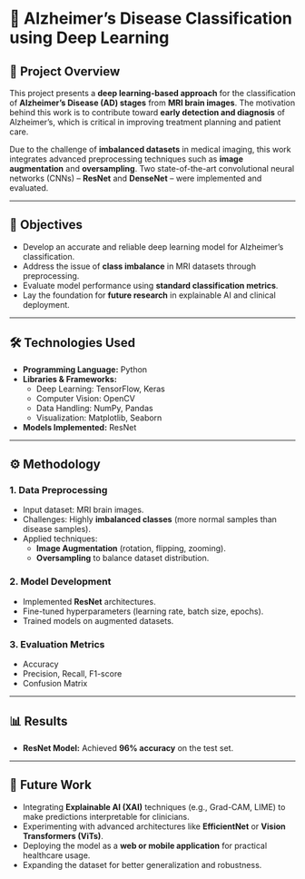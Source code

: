 # 🧠 Alzheimer’s Disease Classification using Deep Learning  

## 📌 Project Overview  
This project presents a **deep learning-based approach** for the classification of **Alzheimer’s Disease (AD) stages** from **MRI brain images**. The motivation behind this work is to contribute toward **early detection and diagnosis** of Alzheimer’s, which is critical in improving treatment planning and patient care.  

Due to the challenge of **imbalanced datasets** in medical imaging, this work integrates advanced preprocessing techniques such as **image augmentation** and **oversampling**. Two state-of-the-art convolutional neural networks (CNNs) – **ResNet** and **DenseNet** – were implemented and evaluated.  

---

## 🎯 Objectives  
- Develop an accurate and reliable deep learning model for Alzheimer’s classification.  
- Address the issue of **class imbalance** in MRI datasets through preprocessing.  
- Evaluate model performance using **standard classification metrics**.  
- Lay the foundation for **future research** in explainable AI and clinical deployment.  

---

## 🛠️ Technologies Used  
- **Programming Language:** Python  
- **Libraries & Frameworks:**  
  - Deep Learning: TensorFlow, Keras  
  - Computer Vision: OpenCV  
  - Data Handling: NumPy, Pandas  
  - Visualization: Matplotlib, Seaborn  
- **Models Implemented:** ResNet  

---

## ⚙️ Methodology  

### 1. Data Preprocessing  
- Input dataset: MRI brain images.  
- Challenges: Highly **imbalanced classes** (more normal samples than disease samples).  
- Applied techniques:  
  - **Image Augmentation** (rotation, flipping, zooming).  
  - **Oversampling** to balance dataset distribution.  

### 2. Model Development  
- Implemented **ResNet** architectures.  
- Fine-tuned hyperparameters (learning rate, batch size, epochs).  
- Trained models on augmented datasets.  

### 3. Evaluation Metrics  
- Accuracy  
- Precision, Recall, F1-score  
- Confusion Matrix  

---

## 📊 Results  

- **ResNet Model:** Achieved **96% accuracy** on the test set.

---

## 🚀 Future Work  

- Integrating **Explainable AI (XAI)** techniques (e.g., Grad-CAM, LIME) to make predictions interpretable for clinicians.  
- Experimenting with advanced architectures like **EfficientNet** or **Vision Transformers (ViTs)**.  
- Deploying the model as a **web or mobile application** for practical healthcare usage.  
- Expanding the dataset for better generalization and robustness.   

